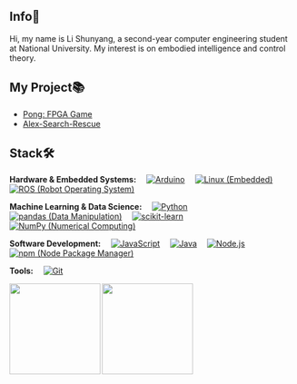 <!--
<p align="center">
<a href="https://tools.bugdesigner.cn/" target="_blank"><img align=center src="https://img.shields.io/badge/卡片徽章生成器-%2303a9f4?style=flat"/></a>&emsp;
<a href="https://game.bugdesigner.cn/" target="_blank"><img align=center src="https://img.shields.io/badge/AI五子棋-%2303a9f4?style=flat"/></a>&emsp;
<a href="https://www.querytransport.cn/" target="_blank"><img  align=center src="https://img.shields.io/badge/物流管理系统-%2303a9f4?style=flat"/></a>&emsp;
</p>
-->
<!-- 个人资料 -->

## Info👤    
Hi, my name is Li Shunyang, a second-year computer engineering student at National University.
My interest is on embodied intelligence and control theory. 

## My Project📚
- [Pong: FPGA Game](https://github.com/lishunyang12/EE2026-Group-Project)
- [Alex-Search-Rescue](https://github.com/KuanHsienn/Alex-Search-Rescue)


## Stack🛠️
<p align="left">
      <!-- Hardware & Embedded Systems -->
      <strong>Hardware & Embedded Systems:</strong>&emsp;
      <a href=""><img src="https://img.shields.io/badge/Arduino-35495e.svg?style=flat-square&logo=arduino&logoColor=4FC08D" alt="Arduino"></a>&emsp;
      <a href=""><img src="https://img.shields.io/badge/Linux-FCC624.svg?style=flat-square&logo=linux&logoColor=black" alt="Linux (Embedded)"></a>&emsp;
      <a href=""><img src="https://img.shields.io/badge/ROS-004225.svg?style=flat-square&logo=ros&logoColor=white" alt="ROS (Robot Operating System)"></a>&emsp;
</p>

<p align="left">
      <!-- Machine Learning & Data Science -->
      <strong>Machine Learning & Data Science:</strong>&emsp;
      <a href=""><img src="https://img.shields.io/badge/Python-3776AB.svg?style=flat-square&logo=python&logoColor=white" alt="Python"></a>&emsp; <!-- Moved Python here -->
      <a href=""><img src="https://img.shields.io/badge/pandas-150458.svg?style=flat-square&logo=pandas&logoColor=white" alt="pandas (Data Manipulation)"></a>&emsp;
      <a href=""><img src="https://img.shields.io/badge/scikit-learn-F7F7F7.svg?style=flat-square&logo=scikit-learn&logoColor=231F20" alt="scikit-learn"></a>&emsp;
      <a href=""><img src="https://img.shields.io/badge/NumPy-013243.svg?style=flat-square&logo=numpy&logoColor=white" alt="NumPy (Numerical Computing)"></a>&emsp;
</p>

<p align="left">
      <!-- Software Development -->
      <strong>Software Development:</strong>&emsp;
      <a href=""><img src="https://img.shields.io/badge/Javascript-F7DF1E.svg?style=flat-square&logo=Javascript&logoColor=black" alt="JavaScript"></a>&emsp;
      <a href=""><img src="https://img.shields.io/badge/Java-007396.svg?style=flat-square&logo=openjdk&logoColor=white" alt="Java"></a>&emsp;
      <a href=""><img src="https://img.shields.io/badge/Node.js-43853D.svg?style=flat-square&logo=node.js&logoColor=white" alt="Node.js"></a>&emsp;
      <a href=""><img src="https://img.shields.io/badge/npm-CB3837.svg?style=flat-square&logo=npm&logoColor=white" alt="npm (Node Package Manager)"></a>&emsp;
</p>

<p align="left">
      <!-- Tools -->
      <strong>Tools:</strong>&emsp;
      <a href=""><img src="https://img.shields.io/badge/Git-F15A24.svg?style=flat-square&logo=git&logoColor=white" alt="Git"></a>&emsp; <!-- Changed logo to Git -->
</p>
<!--
<p align="center">[![AlbertZhang's WakaTime stats](https://github-readme-stats.vercel.app/api/wakatime?username=AlbertZhang)](https://github.com/anuraghazra/github-readme-stats)</p>
-->
<img height="160px" align="left" src="https://github-readme-stats.vercel.app/api?username=lishunyang12&locale=cn&line_height=21&show_icons=true&theme=&rank_icon=default&include_all_commits=true&custom_title=Github漫游数据"/>



<img height="160px" align="left" src="https://github-readme-stats.vercel.app/api/top-langs/?username=lishunyang12&include_all_commits=true&locale=cn&line_height=33&theme=&langs_count=6&layout=compact&custom_title=Languages"/>
